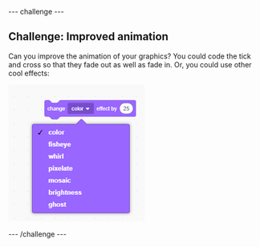 \--- challenge \---

## Challenge: Improved animation

Can you improve the animation of your graphics? You could code the tick and cross so that they fade out as well as fade in. Or, you could use other cool effects:

![screenshot](images/brain-effects.png)

\--- /challenge \---